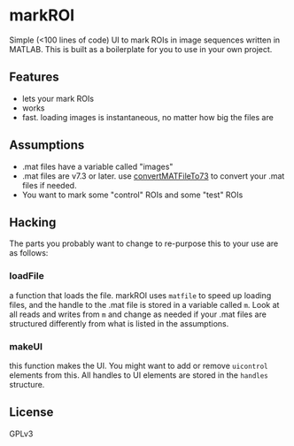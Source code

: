 # markROI

Simple (<100 lines of code) UI to mark ROIs in image sequences written in MATLAB. This is built as a boilerplate for you to use in your own project.

## Features

* lets your mark ROIs
* works
* fast. loading images is instantaneous, no matter how big the files are

## Assumptions

* .mat files have a variable called "images"
* .mat files are v7.3 or later. use [convertMATFileTo73](https://github.com/sg-s/srinivas.gs_mtools/blob/master/src/file-tools/convertMATFileTo73.m) to convert your .mat files if needed. 
* You want to mark some "control" ROIs and some "test" ROIs

## Hacking 

The parts you probably want to change to re-purpose this to your use are as follows:

### loadFile

a function that loads the file. markROI uses `matfile` to speed up loading files, and the handle to the .mat file is stored in a variable called `m`. Look at all reads and writes from `m` and change as needed if your .mat files are structured differently from what is listed in the assumptions. 

### makeUI

this function makes the UI. You might want to add or remove `uicontrol` elements from this. All handles to UI elements are stored in the `handles` structure. 

## License 

GPLv3